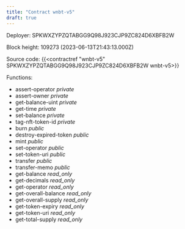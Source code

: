 ```yaml
---
title: "Contract wnbt-v5"
draft: true
---
```

Deployer: SPKWXZYPZQTABGG9Q98J923CJP9ZC824D6XBFB2W


 



Block height: 109273 (2023-06-13T21:43:13.000Z)

Source code: {{<contractref "wnbt-v5" SPKWXZYPZQTABGG9Q98J923CJP9ZC824D6XBFB2W wnbt-v5>}}

Functions:

* assert-operator _private_
* assert-owner _private_
* get-balance-uint _private_
* get-time _private_
* set-balance _private_
* tag-nft-token-id _private_
* burn _public_
* destroy-expired-token _public_
* mint _public_
* set-operator _public_
* set-token-uri _public_
* transfer _public_
* transfer-memo _public_
* get-balance _read_only_
* get-decimals _read_only_
* get-operator _read_only_
* get-overall-balance _read_only_
* get-overall-supply _read_only_
* get-token-expiry _read_only_
* get-token-uri _read_only_
* get-total-supply _read_only_
